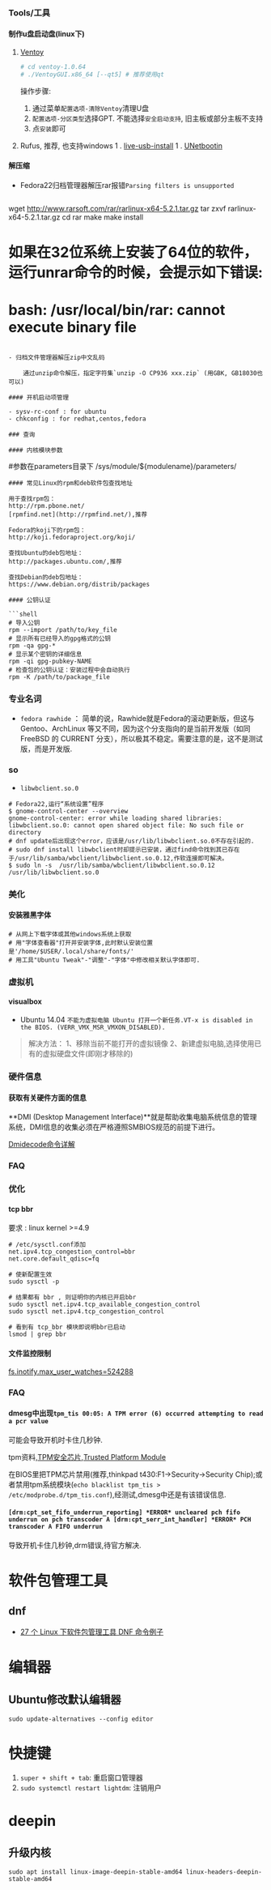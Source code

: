 ### Tools/工具

#### 制作u盘启动盘(linux下)

1. [Ventoy](https://www.oschina.net/p/ventoy)

	```bash
	# cd ventoy-1.0.64
	# ./VentoyGUI.x86_64 [--qt5] # 推荐使用qt
	```

	操作步骤:
	1. 通过菜单`配置选项-清除Ventoy`清理U盘
	2. `配置选项-分区类型`选择GPT. 不能选择`安全启动支持`, 旧主板或部分主板不支持
	3. 点`安装`即可
1. Rufus, 推荐, 也支持windows
1 . [live-usb-install](http://sourceforge.net/projects/liveusbinstall/files/?source=navbar)
1 . [UNetbootin](https://unetbootin.org/)

#### 解压缩

- Fedora22归档管理器解压rar报错`Parsing filters is unsupported`

	```shell
wget http://www.rarsoft.com/rar/rarlinux-x64-5.2.1.tar.gz
tar zxvf rarlinux-x64-5.2.1.tar.gz
cd rar
make
make install
# 如果在32位系统上安装了64位的软件，运行unrar命令的时候，会提示如下错误:
# bash: /usr/local/bin/rar: cannot execute binary file
```

- 归档文件管理器解压zip中文乱码

	通过unzip命令解压，指定字符集`unzip -O CP936 xxx.zip` (用GBK, GB18030也可以)

#### 开机启动项管理

- sysv-rc-conf : for ubuntu
- chkconfig : for redhat,centos,fedora

### 查询

#### 内核模块参数

```
#参数在parameters目录下
/sys/module/${modulename}/parameters/
```
#### 常见Linux的rpm和deb软件包查找地址

用于查找rpm包：
http://rpm.pbone.net/
[rpmfind.net](http://rpmfind.net/),推荐

Fedora的koji下的rpm包：
http://koji.fedoraproject.org/koji/

查找Ubuntu的deb包地址：
http://packages.ubuntu.com/,推荐

查找Debian的deb包地址：
https://www.debian.org/distrib/packages

#### 公钥认证

```shell
# 导入公钥
rpm --import /path/to/key_file
# 显示所有已经导入的gpg格式的公钥
rpm -qa gpg-*
# 显示某个密钥的详细信息
rpm -qi gpg-pubkey-NAME
# 检查包的公钥认证：安装过程中会自动执行
rpm -K /path/to/package_file
```

### 专业名词

- `fedora rawhide` ： 简单的说，Rawhide就是Fedora的滚动更新版，但这与 Gentoo、ArchLinux 等又不同，因为这个分支指向的是当前开发版（如同 FreeBSD 的 CURRENT 分支），所以极其不稳定。需要注意的是，这不是测试版，而是开发版.

### so

- `libwbclient.so.0`

```shell
# Fedora22,运行“系统设置”程序
$ gnome-control-center --overview
gnome-control-center: error while loading shared libraries: libwbclient.so.0: cannot open shared object file: No such file or directory
# dnf update后出现这个error，应该是/usr/lib/libwbclient.so.0不存在引起的.
# sudo dnf install libwbclient时却提示已安装，通过find命令找到其已存在于/usr/lib/samba/wbclient/libwbclient.so.0.12,作软连接即可解决。
$ sudo ln -s  /usr/lib/samba/wbclient/libwbclient.so.0.12 /usr/lib/libwbclient.so.0
```

### 美化

#### 安装雅黑字体

```shell
# 从网上下载字体或其他windows系统上获取
# 用"字体查看器"打开并安装字体,此时默认安装位置是'/home/$USER/.local/share/fonts/'
# 用工具"Ubuntu Tweak"-"调整"-"字体"中修改相关默认字体即可.
```

### 虚拟机

#### visualbox

- Ubuntu 14.04 `不能为虚拟电脑 Ubuntu 打开一个新任务.VT-x is disabled in the BIOS. (VERR_VMX_MSR_VMXON_DISABLED).`

> 解决方法：
> 1、移除当前不能打开的虚拟镜像
> 2、新建虚拟电脑,选择使用已有的虚拟硬盘文件(即刚才移除的)

### 硬件信息

#### 获取有关硬件方面的信息

**DMI (Desktop Management Interface)**就是帮助收集电脑系统信息的管理系统，DMI信息的收集必须在严格遵照SMBIOS规范的前提下进行。

[Dmidecode命令详解](http://www.ha97.com/4120.html)

### FAQ

### 优化
#### tcp bbr
要求 : linux kernel >=4.9

```
# /etc/sysctl.conf添加
net.ipv4.tcp_congestion_control=bbr
net.core.default_qdisc=fq
```

```
# 使新配置生效
sudo sysctl -p

# 结果都有 bbr , 则证明你的内核已开启bbr
sudo sysctl net.ipv4.tcp_available_congestion_control
sudo sysctl net.ipv4.tcp_congestion_control

# 看到有 tcp_bbr 模块即说明bbr已启动
lsmod | grep bbr
```

#### 文件监控限制
[fs.inotify.max_user_watches=524288](https://code.visualstudio.com/docs/setup/linux#_visual-studio-code-is-unable-to-watch-for-file-changes-in-this-large-workspace-error-enospc)

### FAQ

#### dmesg中出现`tpm_tis 00:05: A TPM error (6) occurred attempting to read a pcr value`

可能会导致开机时卡住几秒钟.

tpm资料,[TPM安全芯片](http://baike.baidu.com/view/687208.htm),[Trusted Platform Module](https://wiki.archlinux.org/index.php/Trusted_Platform_Module)

在BIOS里把TPM芯片禁用(推荐,thinkpad t430:F1->Security->Security Chip);或者禁用tpm系统模块(`echo blacklist tpm_tis > /etc/modprobe.d/tpm_tis.conf`),经测试,dmesg中还是有该错误信息.

#### `[drm:cpt_set_fifo_underrun_reporting] *ERROR* uncleared pch fifo underrun on pch transcoder A [drm:cpt_serr_int_handler] *ERROR* PCH transcoder A FIFO underrun`

导致开机卡住几秒钟,drm错误,待官方解决.

# 软件包管理工具

## dnf

- [27 个 Linux 下软件包管理工具 DNF 命令例子](https://linux.cn/article-5718-1.html)

# 编辑器
## Ubuntu修改默认编辑器
`sudo update-alternatives --config editor`

# 快捷键
1. `super + shift + tab`: 重启窗口管理器
1. `sudo systemctl restart lightdm`: 注销用户

# deepin
## 升级内核
`sudo apt install linux-image-deepin-stable-amd64 linux-headers-deepin-stable-amd64`